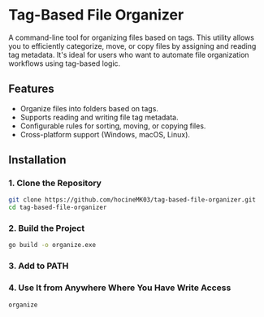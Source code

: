 # Tag-Based File Organizer

A command-line tool for organizing files based on tags. This utility allows you to efficiently categorize, move, or copy files by assigning and reading tag metadata. It's ideal for users who want to automate file organization workflows using tag-based logic.

## Features

- Organize files into folders based on tags.
- Supports reading and writing file tag metadata.
- Configurable rules for sorting, moving, or copying files.
- Cross-platform support (Windows, macOS, Linux).

## Installation

### 1. Clone the Repository

```sh
git clone https://github.com/hocineMK03/tag-based-file-organizer.git
cd tag-based-file-organizer

```


### 2. Build the Project

```sh
go build -o organize.exe      

```


### 3. Add to PATH

### 4. Use It from Anywhere Where You Have Write Access 

```sh
organize

```
